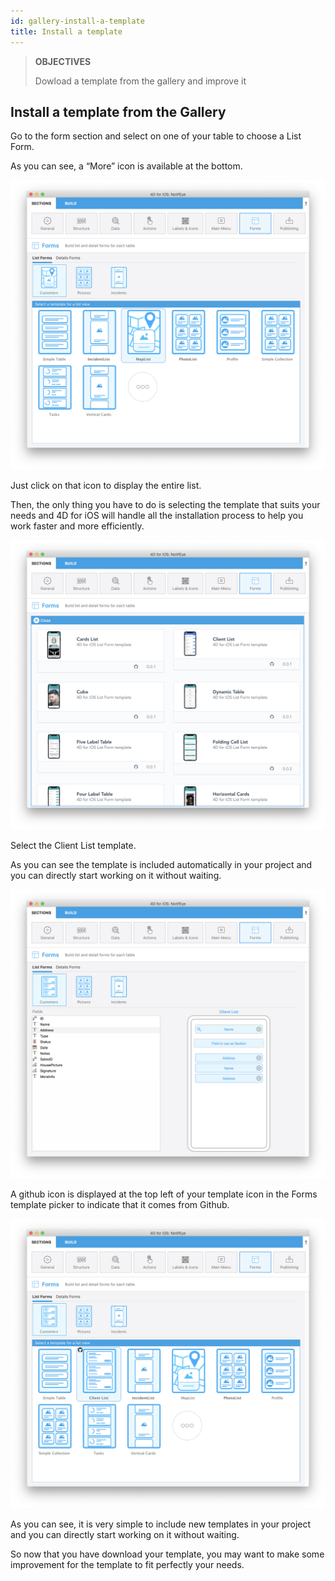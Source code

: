 ```yaml
---
id: gallery-install-a-template
title: Install a template
---
```


> **OBJECTIVES**
>
>Dowload a template from the gallery and improve it

## Install a template from the Gallery

Go to the form section and select on one of your table to choose a List Form. 

As you can see, a “More” icon is available at the bottom.

![More template button](img/Forms-more-button.png)

Just click on that icon to display the entire list.

Then, the only thing you have to do is selecting the template that suits your needs and 4D for iOS will handle all the installation process to help you work faster and more efficiently.

![Template picker more button](img/Forms-template-gallery.png)

Select the Client List template.

As you can see the template is included automatically in your project and you can directly start working on it without waiting.

![Add template from gallery](img/use-template.png)

A github icon is displayed at the top left of your template icon in the Forms template picker to indicate that it comes from Github.

![Add template from gallery](img/indicator-template-github.png)

As you can see, it is very simple to include new templates in your project and you can directly start working on it without waiting.

So now that you have download your template, you may want to make some improvement for the template to fit perfectly your needs.





